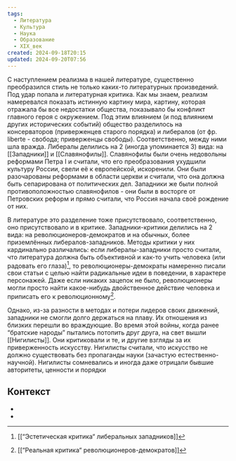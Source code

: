 ```yaml
---
tags:
  - Литература
  - Культура
  - Наука
  - Образование
  - XIX_век
created: 2024-09-18T20:15
updated: 2024-09-20T07:56
---
```

С наступлением реализма в нашей литературе, существенно преобразился стиль не только каких-то литературных произведений. Под удар попала и литературная критика. Как мы знаем, реализм намеревался показать истинную картину мира, картину, которая отражала бы все недостатки общества, показывало бы конфликт главного героя с окружением. Под этим влиянием (и под влиянием других исторических событий) общество разделилось на консерваторов (приверженцев старого порядка) и либералов (от фр. liberte - свобода; приверженцы свободы). Соответственно, между ними шла вражда. Либералы делились на 2 (иногда упоминается 3) вида: на [[Западники]] и [[Славянофилы]]. Славянофилы были очень недовольны реформами Петра I и считали, что его преобразования ухудшили культуру России, свели её к европейской, искоренили. Они были разочарованы реформами в области церкви и считали, что она должна быть сепарирована от политических дел. Западники же были полной противоположностью славянофилов - они были в восторге от Петровских реформ и прямо считали, что Россия начала своё рождение от них.

В литературе это разделение тоже присутствовало, соответственно, оно присутствовало и в критике. Западники-критики делились на 2 вида: на революционеров-демократов и на обычных, более приземлённых либералов-западников. Методы критики у них кардинально различались: если либералы-западники просто считали, что литература должна быть объективной и как-то учить человека (или радовать его глаза)[^1], то революционеры-демократы намеренно писали свои статьи с целью найти радикальные идеи в поведении, в характере персонажей. Даже если никаких зацепок не было, революционеры могли просто найти какое-нибудь двойственное действие человека и приписать его к революционному[^2].

Однако, из-за разности в методах и потери лидеров своих движений, западники не смогли долго держаться на плаву. Их отношения из близких перешли во враждующие. Во время этой войны, когда ранее “братские народы” пытались потопить друг друга, на свет вышли [[Нигилисты]]. Они критиковали и те, и другие взгляды за их приверженность искусству. Нигилисты считали, что искусство не должно существовать без пропаганды науки (зачастую естественно-научной). Нигилисты сомневались и иногда даже отрицали бывшие авторитеты, ценности и порядки

## Контекст
- [^1]: [[“Эстетическая критика“ либеральных западников]]
- [^2]: [[“Реальная критика“ революционеров-демократов]]

